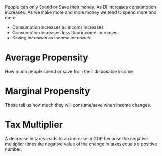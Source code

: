 People can only Spend or Save their money.
As DI increases consumption increases. As we make more  and more money we tend to spend more and more
- Consumption increases as income increases 
- Consumption increases less than income increases 
- Saving increases as income increases

# Average Propensity
How much people spend or save from their disposable income
# Marginal Propensity
These tell us how much they will consume/save when income changes.
# Tax Multiplier
A decrease in taxes leads to an increase in GDP because the negative multiplier times the negative value of the change in taxes equals a positive number.